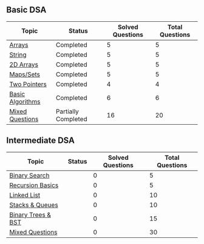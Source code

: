 ## Basic DSA

| Topic        | Status      | Solved Questions | Total Questions |
|-------------|---------------| -----------------------|-----------------------|
|  [Arrays](https://github.com/friskycodeur/DSA_251/tree/master/Arrays)                         | Completed     | 5 | 5 |
| [String](https://github.com/friskycodeur/DSA_251/tree/master/String)                          | Completed     | 5 | 5 |
| [2D Arrays](https://github.com/friskycodeur/DSA_251/tree/master/2d%20Arrays)                  | Completed     | 5 | 5 |
| [Maps/Sets](https://github.com/friskycodeur/DSA_251/tree/master/Maps_Set)                     | Completed     | 5 | 5 |
| [Two Pointers](https://github.com/friskycodeur/DSA_251/tree/master/Two_Pointers)              | Completed     | 4 | 4 |
| [Basic Algorithms](https://github.com/friskycodeur/DSA_251/tree/master/Basic_Algorithms)      | Completed     | 6 | 6 |
| [Mixed Questions](https://github.com/friskycodeur/DSA_251/tree/master/Mixed%20Questions)      | Partially Completed   | 16 | 20 |


## Intermediate DSA

| Topic                                                                                          | Status        | Solved Questions       | Total Questions |
|-------------                                                                                   |---------------| -----------------------|-----------------------|
|  [Binary Search](https://github.com/friskycodeur/DSA_251/tree/master/)                         |      | 0 | 5 |
| [Recursion Basics](https://github.com/friskycodeur/DSA_251/tree/master/)                       |      | 0 | 5 |
| [Linked List](https://github.com/friskycodeur/DSA_251/tree/master/)                            |      | 0 | 10 |
| [Stacks & Queues](https://github.com/friskycodeur/DSA_251/tree/master/)                        |      | 0 | 10 |
| [Binary Trees & BST](https://github.com/friskycodeur/DSA_251/tree/master/)                     |      | 0 | 15 |
| [Mixed Questions](https://github.com/friskycodeur/DSA_251/tree/master/)                        |      | 0 | 30 |
